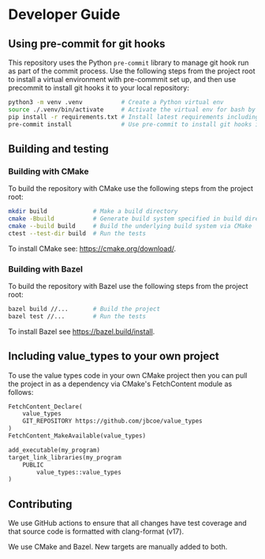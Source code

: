 # Developer Guide

## Using pre-commit for git hooks

This repository uses the Python `pre-commit` library to manage git hook run as
part of the commit process.  Use the following steps from the project root to
install a virtual environment with pre-commmit set up, and then use precommit to
install git hooks it to your local repository:

```bash
python3 -m venv .venv           # Create a Python virtual env
source ./.venv/bin/activate     # Activate the virtual env for bash by source.
pip install -r requirements.txt # Install latest requirements including pre-commit
pre-commit install              # Use pre-commit to install git hooks into the working repository.
```

## Building and testing

### Building with CMake

To build the repository with CMake use the following steps from the project root:

```bash
mkdir build             # Make a build directory
cmake -Bbuild           # Generate build system specified in build directory with cmake
cmake --build build     # Build the underlying build system via CMake
ctest --test-dir build  # Run the tests
```

To install CMake see: https://cmake.org/download/.

### Building with Bazel

To build the repository with Bazel use the following steps from the project root:

```bash
bazel build //...       # Build the project
bazel test //...        # Run the tests
```

To install Bazel see https://bazel.build/install.

## Including value_types to your own project

To use the value types code in your own CMake project then you can pull
the project in as a dependency via CMake's FetchContent module as follows:

```.txt
FetchContent_Declare(
    value_types
    GIT_REPOSITORY https://github.com/jbcoe/value_types
)
FetchContent_MakeAvailable(value_types)

add_executable(my_program)
target_link_libraries(my_program
    PUBLIC
        value_types::value_types
)
```

## Contributing

We use GitHub actions to ensure that all changes have test coverage and that
source code is formatted with clang-format (v17).

We use CMake and Bazel. New targets are manually added to both.

